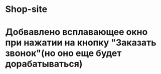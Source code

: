 # Shop-site
# Добвавлено всплавающее окно при нажатии на кнопку "Заказать звонок"(но оно еще будет дорабатываться)

